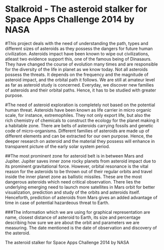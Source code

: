 Stalkroid - The asteroid stalker for Space Apps Challenge 2014 by NASA
=========

#This project deals with the need of understanding the path, types and different sizes of asteroids as they possess the dangers for future human civilization. Asteroids impact have been known to wipe out civilizations, atleast two evidence support this, one of the famous being of Dinasaurs. They have changed the course of evolution many times and are responsible for the diversity of the life in planet as we know today. Not all asteroids possess the threats. It depends on the frequency and the magnitude of asteroid impact, and the orbital path it follows. We are still at amateur level as far as asteroid study is concerned. Everyday, we discover new families of asteroids and their orbital paths. Hence, it has to be studied with greater purpose. 


#The need of asteroid exploration is completely not based on the potential human threat. Asteroids have been known as life carrier in micro organic scale, for instance, extremophiles. They not only export life, but also the rich chemistry of chemicals to construct the ecology for the planet making it a habitable zone. There are belts of asteroids carrying fossils and genetic code of micro-organisms. Different families of asteroids are made up of different elements and can be extracted for our own purpose. Hence, the deeper research on asteroid and the material they possess will enhance in transparent picture of the early solar system period. 


##The most prominent zone for asteroid belt is in between Mars and Jupiter. Jupiter saves inner zone rocky planets from asteroid impact due to its prominent gravitational force. However, orbital resonance is the vital reason for the asteroids to be thrown out of their regular orbits and travel inside the inner planet zone as ballistic missiles. These are the most dangerous asteroids which need critical observation. There lies the underlying emerging need to launch more satellites in Mars orbit for better visualization, prediction and study of the orbits and asteroids itself.  Henceforth, prediction of asteroids from Mars gives an added advantage of time in case of potential hazardeous threat to Earth.

###The information which we are using for graphical representation are name, closest distance of asteroid to Earth, its size and percentage describing how sure we are about the orbit and parameters we are measuring. The date mentioned is the date of observation and discovery of the asteroid. 




























The asteroid stalker for Space Apps Challenge 2014 by NASA
